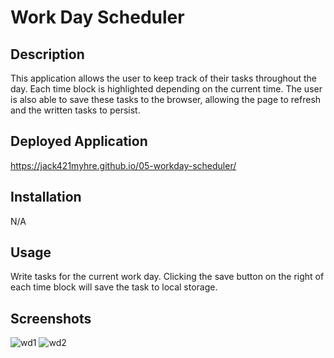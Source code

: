 # Work Day Scheduler

## Description

This application allows the user to keep track of their tasks throughout the day. Each time block is highlighted depending on the current time. The user is also able to save these tasks to the browser, allowing the page to refresh and the written tasks to persist.

## Deployed Application

https://jack421myhre.github.io/05-workday-scheduler/

## Installation

N/A


## Usage

Write tasks for the current work day. Clicking the save button on the right of each time block will save the task to local storage.

## Screenshots

![wd1](https://user-images.githubusercontent.com/73844213/189500629-09a23063-5eaa-4bb8-b13e-9408d12d33f7.png)
![wd2](https://user-images.githubusercontent.com/73844213/189500631-152e78e1-df6c-4f31-bdb5-075dbc17da34.png)


